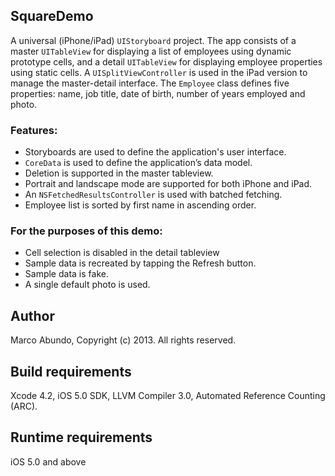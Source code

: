 ## SquareDemo
A universal (iPhone/iPad) `UIStoryboard` project. The app consists of a master `UITableView` for displaying a list of employees using dynamic prototype cells, and a detail `UITableView` for displaying employee properties using static cells. A `UISplitViewController` is used in the iPad version to manage the master-detail interface. The `Employee` class defines five properties: name, job title, date of birth, number of years employed and photo.

### Features:
- Storyboards are used to define the application's user interface.
- `CoreData` is used to define the application’s data model.
- Deletion is supported in the master tableview.
- Portrait and landscape mode are supported for both iPhone and iPad.
- An `NSFetchedResultsController` is used with batched fetching.
- Employee list is sorted by first name in ascending order.

### For the purposes of this demo:
- Cell selection is disabled in the detail tableview
- Sample data is recreated by tapping the Refresh button.
- Sample data is fake.
- A single default photo is used.

## Author
Marco Abundo, Copyright (c) 2013. All rights reserved.

## Build requirements
Xcode 4.2, iOS 5.0 SDK, LLVM Compiler 3.0, Automated Reference Counting (ARC).

## Runtime requirements
iOS 5.0 and above

